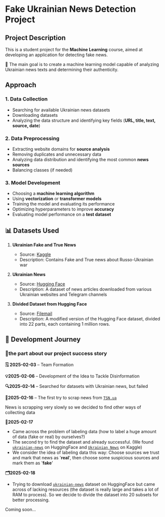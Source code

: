 # Fake Ukrainian News Detection Project 

## Project Description  
This is a student project for the **Machine Learning** course, aimed at developing an application for detecting fake news.  

📌 The main goal is to create a machine learning model capable of analyzing Ukrainian news texts and determining their authenticity.   

## Approach 

### 1. Data Collection   
- Searching for available Ukrainian news datasets  
- Downloading datasets
- Analyzing the data structure and identifying key fields (**URL, title, text, source, date**)  

### 2. Data Preprocessing  
- Extracting website domains for **source analysis**  
- Removing duplicates and unnecessary data  
- Analyzing data distribution and identifying the most common **news sources**  
- Balancing classes (if needed)  

### 3. Model Development  
- Choosing a **machine learning algorithm** 
- Using **vectorization** or **transformer models** 
- Training the model and evaluating its performance 
- Optimizing hyperparameters to improve **accuracy** 
- Evaluating model performance on a **test dataset**   

## 📊 Datasets Used  

1. **Ukrainian Fake and True News**  
   - Source: [Kaggle](https://www.kaggle.com/datasets/zepopo/ukrainian-fake-and-true-news)  
   - Description: Contains Fake and True news about Russo-Ukrainian war

2. **Ukrainian News**  
   - Source: [Hugging Face](https://huggingface.co/datasets/zeusfsx/ukrainian-news)  
   - Description: A dataset of news articles downloaded from various Ukrainian websites and Telegram channels

3. **Divided Dataset from Hugging Face**  
   - Source: [Filemail](https://bebra-bebrynka.filemail.com/d/rhfwkzhvbwtwmen)  
   - Description: A modified version of the Hugging Face dataset, divided into 22 parts, each containing 1 million rows.  


## 🚀 Development Journey
### 📌the part about our project success story
**🗓 2025-02-03** – Team Formation

**💡2025-02-06** – Development of the Idea to Tackle Disinformation

**🔍2025-02-14** – Searched for datasets with Ukrainian news, but failed

**📰2025-02-16** – The first try to scrap news from [`TSN.ua`](https://tsn.ua/)

  News is scrapping very slowly so we decided to find other ways of collecting data

**🤔2025-02-17** 
 - Came across the problem of labeling data (how to label a huge amount of data (fake or real) by ourselves?)
 - The second try to find the dataset and already successful. (We found [`ukrainian-news`](https://huggingface.co/datasets/zeusfsx/ukrainian-news) on HuggingFace and
  [`Ukrainian News`](https://www.kaggle.com/datasets/zepopo/ukrainian-fake-and-true-news) on Kaggle)
- We consider the idea of labeling data this way: Choose sources we trust and mark that news as '**real**', then choose some suspicious sources and mark them as '**fake**'

**🗂️2025-02-18**
 - Trying to download [`ukrainian-news`](https://huggingface.co/datasets/zeusfsx/ukrainian-news) dataset on HuggingFace but came across of lacking resources (the dataset is really large and takes a lot of RAM to process). So we decide to divide the dataset into 20 subsets for better processing.

Coming soon...
